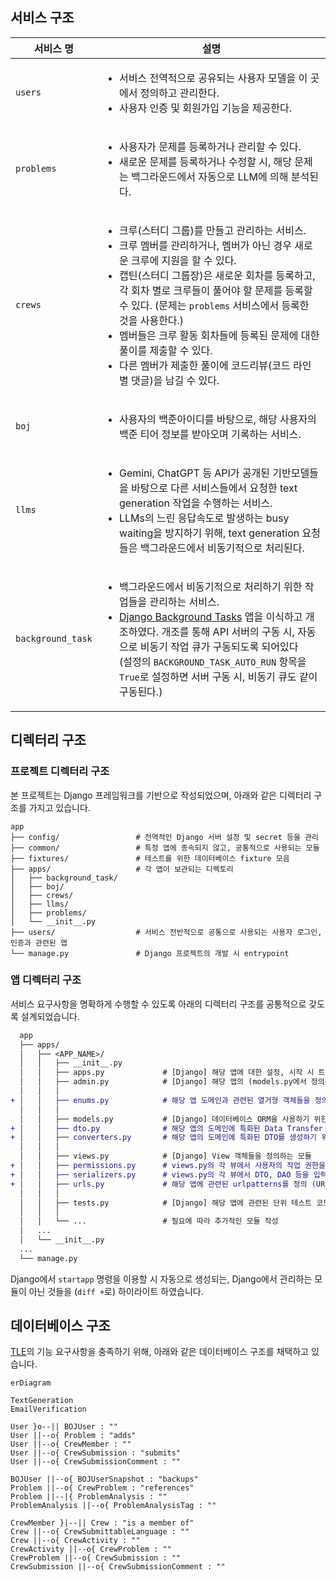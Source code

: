 ## 서비스 구조

| 서비스 명         | 설명                                                                                                                                                                                                                                                                                                                                                                                                                                                                          |
| ----------------- | ----------------------------------------------------------------------------------------------------------------------------------------------------------------------------------------------------------------------------------------------------------------------------------------------------------------------------------------------------------------------------------------------------------------------------------------------------------------------------- |
| `users`           | <ul><li>서비스 전역적으로 공유되는 사용자 모델을 이 곳에서 정의하고 관리한다.</li><li>사용자 인증 및 회원가입 기능을 제공한다.</li></ul>                                                                                                                                                                                                                                                                                                                                      |
| `problems`        | <ul><li>사용자가 문제를 등록하거나 관리할 수 있다.</li><li>새로운 문제를 등록하거나 수정할 시, 해당 문제는 백그라운드에서 자동으로 LLM에 의해 분석된다. </li></ul>                                                                                                                                                                                                                                                                                                            |
| `crews`           | <ul><li>크루(스터디 그룹)를 만들고 관리하는 서비스.</li><li>크루 멤버를 관리하거나, 멤버가 아닌 경우 새로운 크루에 지원을 할 수 있다.</li><li>캡틴(스터디 그룹장)은 새로운 회차를 등록하고, 각 회차 별로 크루들이 풀어야 할 문제를 등록할 수 있다. (문제는 `problems` 서비스에서 등록한 것을 사용한다.)</li><li>멤버들은 크루 활동 회차들에 등록된 문제에 대한 풀이를 제출할 수 있다.</li><li>다른 멤버가 제출한 풀이에 코드리뷰(코드 라인 별 댓글)을 남길 수 있다.</li></ul> |
| `boj`             | <ul><li>사용자의 백준아이디를 바탕으로, 해당 사용자의 백준 티어 정보를 받아오며 기록하는 서비스.</li></ul>                                                                                                                                                                                                                                                                                                                                                                    |
| `llms`            | <ul><li>Gemini, ChatGPT 등 API가 공개된 기반모델들을 바탕으로 다른 서비스들에서 요청한 text generation 작업을 수행하는 서비스.</li><li>LLMs의 느린 응답속도로 발생하는 busy waiting을 방지하기 위해, text generation 요청들은 백그라운드에서 비동기적으로 처리된다.</li></ul>                                                                                                                                                                                                 |
| `background_task` | <ul><li>백그라운드에서 비동기적으로 처리하기 위한 작업들을 관리하는 서비스.</li><li>[Django Background Tasks](https://django-background-tasks.readthedocs.io/en/latest/) 앱을 이식하고 개조하였다. 개조를 통해 API 서버의 구동 시, 자동으로 비동기 작업 큐가 구동되도록 되어있다<br>(설정의 `BACKGROUND_TASK_AUTO_RUN` 항목을 `True`로 설정하면 서버 구동 시, 비동기 큐도 같이 구동된다.)</li></ul>                                                                           |

## 디렉터리 구조

### 프로젝트 디렉터리 구조

본 프로젝트는 Django 프레임워크를 기반으로 작성되었으며,
아래와 같은 디렉터리 구조를 가지고 있습니다.

```text
app
├── config/                 # 전역적인 Django 서버 설정 및 secret 등을 관리
├── common/                 # 특정 앱에 종속되지 않고, 공통적으로 사용되는 모듈
├── fixtures/               # 테스트를 위한 데이터베이스 fixture 모음
├── apps/                   # 각 앱이 보관되는 디렉토리
│   ├── background_task/
│   ├── boj/
│   ├── crews/
│   ├── llms/
│   ├── problems/
│   └── __init__.py
├── users/                  # 서비스 전반적으로 공통으로 사용되는 사용자 로그인, 인증과 관련된 앱
└── manage.py               # Django 프로젝트의 개발 시 entrypoint
```

### 앱 디렉터리 구조

서비스 요구사항을 명확하게 수행할 수 있도록
아래의 디렉터리 구조를 공통적으로 갖도록 설계되었습니다.

```diff
  app
  ├── apps/
  │   ├── <APP_NAME>/
  │   │   ├── __init__.py
  │   │   ├── apps.py             # [Django] 해당 앱에 대한 설정, 시작 시 트리거 될 동작 등을 정의하는 모듈
  │   │   ├── admin.py            # [Django] 해당 앱의 (models.py에서 정의된) ORM들을 등록하고, 관리자 페이지에서 수행가능한 액션 등을 정의하는 모듈
  │   │   │
+ │   │   ├── enums.py            # 해당 앱 도메인과 관련된 열거형 객체들을 정의하는 모듈 (Django의 Choices 포함)
  │   │   │
  │   │   ├── models.py           # [Django] 데이터베이스 ORM을 사용하기 위한 모델 객체들을 정의하는 모듈 (DAO)
+ │   │   ├── dto.py              # 해당 앱의 도메인에 특화된 Data Transfer Object를 정의하는 모듈.
+ │   │   ├── converters.py       # 해당 앱의 도메인에 특화된 DTO를 생성하기 위해 기존의 객체(ORM)등을 변환하기 위한 모듈.
  │   │   │
  │   │   ├── views.py            # [Django] View 객체들을 정의하는 모듈
+ │   │   ├── permissions.py      # views.py의 각 뷰에서 사용자의 작업 권한을 검사하기 위한 객체들을 정의하는 모듈
+ │   │   ├── serializers.py      # views.py의 각 뷰에서 DTO, DAO 등을 입력받아 JSON 형태로 바꾸거나, JSON을 입력받아 모델(DAO)로 매핑 시키는 객체 정의 (Django-REST-framework 사용)
+ │   │   ├── urls.py             # 해당 앱에 관련된 urlpatterns를 정의 (URL endpoint와 view객체 매핑)
  │   │   │
  │   │   ├── tests.py            # [Django] 해당 앱에 관련된 단위 테스트 코드
  │   │   │
  │   │   └── ...                 # 필요에 따라 추가적인 모듈 작성
  │   ...
  │   └── __init__.py
  ...
  └── manage.py
```

Django에서 `startapp` 명령을 이용할 시 자동으로 생성되는, Django에서 관리하는 모듈이 아닌 것들을 (`diff +`로) 하이라이트 하였습니다.

## 데이터베이스 구조

[TLE]의 기능 요구사항을 충족하기 위해, 아래와 같은 데이터베이스 구조를 채택하고 있습니다.

```mermaid
erDiagram

TextGeneration
EmailVerification

User }o--|| BOJUser : ""
User ||--o{ Problem : "adds"
User ||--o{ CrewMember : ""
User ||--o{ CrewSubmission : "submits"
User ||--o{ CrewSubmissionComment : ""

BOJUser ||--o{ BOJUserSnapshot : "backups"
Problem ||--o{ CrewProblem : "references"
Problem ||--|{ ProblemAnalysis : ""
ProblemAnalysis ||--o{ ProblemAnalysisTag : ""

CrewMember }|--|| Crew : "is a member of"
Crew ||--o{ CrewSubmittableLanguage : ""
Crew ||--o{ CrewActivity : ""
CrewActivity ||--o{ CrewProblem : ""
CrewProblem ||--o{ CrewSubmission : ""
CrewSubmission ||--o{ CrewSubmissionComment : ""
```

[TLE]: https://tle-kr.com
[MSA]: https://cloud.google.com/learn/what-is-microservices-architecture
